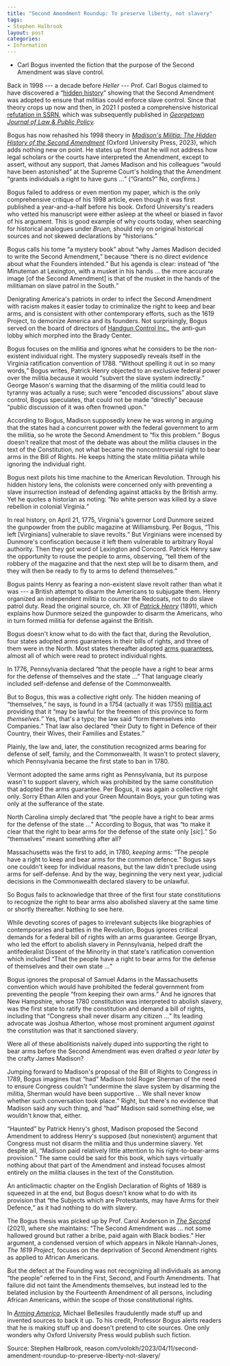 ```yaml
---
title: "Second Amendment Roundup: To preserve liberty, not slavery"
tags:
- Stephen Halbrook
layout: post
categories:
- Information
---
```


- Carl Bogus invented the fiction that the purpose of the Second Amendment was slave control.

Back in 1998 --- a decade before *Heller* --- Prof. Carl Bogus claimed to have discovered a <q>[hidden history](https://papers.ssrn.com/sol3/papers.cfm?abstract_id=1465114)</q> showing that the Second Amendment was adopted to ensure that militias could enforce slave control. Since that theory crops up now and then, in 2021 I posted a comprehensive historical [refutation in SSRN](https://ssrn.com/abstract=3941401), which was subsequently published in *[Georgetown Journal of Law & Public Policy](https://www.law.georgetown.edu/public-policy-journal/wp-content/uploads/sites/23/2022/09/GT-GLPP220045.pdf).*

Bogus has now rehashed his 1998 theory in [*Madison's Militia: The Hidden History of the Second Amendment*](https://global.oup.com/academic/product/madisons-militia-9780197632222?cc=us&lang=en&) (Oxford University Press, 2023), which adds nothing new on point. He states up front that he will not address how legal scholars or the courts have interpreted the Amendment, except to assert, without any support, that James Madison and his colleagues <q>would have been astonished</q> at the Supreme Court's holding that the Amendment <q>grants individuals a right to have guns ...</q> (<q>Grants?</q> No, *confirms.*)

Bogus failed to address or even mention my paper, which is the only comprehensive critique of his 1998 article, even though it was first published a year-and-a-half before his book. Oxford University's readers who vetted his manuscript were either asleep at the wheel or biased in favor of his argument. This is good example of why courts today, when searching for historical analogues under *Bruen,* should rely on original historical sources and not skewed declarations by <q>historians.</q>

Bogus calls his tome <q>a mystery book</q> about <q>why James Madison decided to write the Second Amendment,</q> because <q>there is no direct evidence about what the Founders intended.</q> But his agenda is clear: instead of <q>the Minuteman at Lexington, with a musket in his hands ... the more accurate image \[of the Second Amendment\] is that of the musket in the hands of the militiaman on slave patrol in the South.</q>

Denigrating America's patriots in order to infect the Second Amendment with racism makes it easier today to criminalize the right to keep and bear arms, and is consistent with other contemporary efforts, such as the 1619 Project, to demonize America and its founders. Not surprisingly, Bogus served on the board of directors of [Handgun Control Inc.](https://joebrower.com/RKBA/RKBA_FILES/BAD_GUYS/History_of_HCI.pdf), the anti-gun lobby which morphed into the Brady Center.

Bogus focuses on the militia and ignores what he considers to be the non-existent individual right. The mystery supposedly reveals itself in the Virginia ratification convention of 1788. <q>Without spelling it out in so many words,</q> Bogus writes, Patrick Henry objected to an exclusive federal power over the militia because it would <q>subvert the slave system indirectly.</q> George Mason's warning that the disarming of the militia could lead to tyranny was actually a ruse; such were <q>encoded discussions</q> about slave control, Bogus speculates, that could not be made <q>directly</q> because <q>public discussion of it was often frowned upon.</q>

According to Bogus, Madison supposedly knew he was wrong in arguing that the states had a concurrent power with the federal government to arm the militia, so he wrote the Second Amendment to <q>fix this problem.</q> Bogus doesn't realize that most of the debate was about the militia clauses in the text of the Constitution, not what became the noncontroversial right to bear arms in the Bill of Rights. He keeps hitting the state militia piñata while ignoring the individual right.

Bogus next pilots his time machine to the American Revolution. Through his hidden history lens, the colonists were concerned only with preventing a slave insurrection instead of defending against attacks by the British army. Yet he quotes a historian as noting: <q>No white person was killed by a slave rebellion in colonial Virginia.</q>

In real history, on April 21, 1775, Virginia's governor Lord Dunmore seized the gunpowder from the public magazine at Williamsburg. Per Bogus, <q>This left \[Virginians\] vulnerable to slave revolts.</q> But Virginians were incensed by Dunmore's confiscation because it left them vulnerable to arbitrary Royal authority. Then they got word of Lexington and Concord. Patrick Henry saw the opportunity to rouse the people to arms, observing, <q>tell them of the robbery of the magazine and that the next step will be to disarm them, and they will then be ready to fly to arms to defend themselves.</q>

Bogus paints Henry as fearing a non-existent slave revolt rather than what it was --- a British attempt to disarm the Americans to subjugate them. Henry organized an independent militia to counter the Redcoats, not to do slave patrol duty. Read the original source, ch. XII of [*Patrick Henry*](https://archive.org/details/patrickhenrylif00henrgoog) (1891), which explains how Dunmore seized the gunpowder to disarm the Americans, who in turn formed militia for defense against the British.

Bogus doesn't know what to do with the fact that, during the Revolution, four states adopted arms guarantees in their bills of rights, and three of them were in the North. Most states thereafter adopted [arms guarantees](https://www2.law.ucla.edu/volokh/beararms/statecon.htm), almost all of which were read to protect individual rights.

In 1776, Pennsylvania declared <q>that the people have a right to bear arms for the defense of themselves and the state ...</q> That language clearly included self-defense and defense of the Commonwealth.

But to Bogus, this was a collective right only. The hidden meaning of <q>themselves,</q> he says, is found in a 1754 (actually it was 1755) [militia act](https://founders.archives.gov/documents/Franklin/01-06-02-0116) providing that it <q>may be lawful for the freemen of this province to form *themselves.*</q> Yes, that's a typo; the law said <q>form themselves into Companies.</q> That law also declared <q>their Duty to fight in Defence of their Country, their Wives, their Families and Estates.</q>

Plainly, the law and, later, the constitution recognized arms bearing for defense of self, family, and the Commonwealth. It wasn't to protect slavery, which Pennsylvania became the first state to ban in 1780.

Vermont adopted the same arms right as Pennsylvania, but its purpose wasn't to support slavery, which was prohibited by the same constitution that adopted the arms guarantee. Per Bogus, it was again a collective right only. Sorry Ethan Allen and your Green Mountain Boys, your gun toting was only at the sufferance of the state.

North Carolina simply declared that <q>the people have a right to bear arms for the defense of the state ...</q> According to Bogus, that was <q>to make it clear that the right to bear arms for the defense of the state only \[*sic*\].</q> So <q>themselves</q> meant something after all?

Massachusetts was the first to add, in 1780, *keeping* arms: <q>The people have a right to keep and bear arms for the common defence.</q> Bogus says one couldn't keep for individual reasons, but the law didn't preclude using arms for self-defense. And by the way, beginning the very next year, judicial decisions in the Commonwealth declared slavery to be unlawful.

So Bogus fails to acknowledge that three of the first four state constitutions to recognize the right to bear arms also abolished slavery at the same time or shortly thereafter. Nothing to see here.

While devoting scores of pages to irrelevant subjects like biographies of contemporaries and battles in the Revolution, Bogus ignores critical demands for a federal bill of rights with an arms guarantee. George Bryan, who led the effort to abolish slavery in Pennsylvania, helped draft the antifederalist Dissent of the Minority in that state's ratification convention which included <q>That the people have a right to bear arms for the defense of themselves and their own state ...</q>

Bogus ignores the proposal of Samuel Adams in the Massachusetts convention which would have prohibited the federal government from preventing the people <q>from keeping their own arms.</q> And he ignores that New Hampshire, whose 1780 constitution was interpreted to abolish slavery, was the first state to ratify the constitution and demand a bill of rights, including that <q>Congress shall never disarm any citizen ...</q> Its leading advocate was Joshua Atherton, whose most prominent argument *against* the constitution was that it sanctioned slavery.

Were all of these abolitionists naively duped into supporting the right to bear arms before the Second Amendment was even drafted *a year later* by the crafty James Madison?

Jumping forward to Madison's proposal of the Bill of Rights to Congress in 1789, Bogus imagines that <q>had</q> Madison told Roger Sherman of the need to ensure Congress couldn't <q>undermine the slave system by disarming the militia, Sherman would have been supportive ... We shall never know whether such conversation took place.</q> Right, but there's no evidence that Madison said any such thing, and <q>had</q> Madison said something else, we wouldn't know that, either.

<q>Haunted</q> by Patrick Henry's ghost, Madison proposed the Second Amendment to address Henry's supposed (but nonexistent) argument that Congress must not disarm the militia and thus undermine slavery. Yet despite all, <q>Madison paid relatively little attention to his right-to-bear-arms provision.</q> The same could be said for this book, which says virtually nothing about that part of the Amendment and instead focuses almost entirely on the militia clauses in the text of the Constitution.

An anticlimactic chapter on the English Declaration of Rights of 1689 is squeezed in at the end, but Bogus doesn't know what to do with its provision that <q>the Subjects which are Protestants, may have Arms for their Defence,</q> as it had nothing to do with slavery.

The Bogus thesis was picked up by Prof. Carol Anderson in [*The Second*](https://www.professorcarolanderson.org/the-second) (2021), where she maintains: <q>The Second Amendment was ... not some hallowed ground but rather a bribe, paid again with Black bodies.</q> Her argument, a condensed version of which appears in Nikole Hannah-Jones, *The 1619 Project,* focuses on the deprivation of Second Amendment rights as applied to African Americans.

But the defect at the Founding was not recognizing all individuals as among <q>the people</q> referred to in the First, Second, and Fourth Amendments. That failure did not taint the Amendments themselves, but instead led to the belated inclusion by the Fourteenth Amendment of all persons, including African Americans, within the scope of those constitutional rights.

In [*Arming America*,](https://fee.org/articles/what-the-fake-history-of-americas-gun-culture-teaches-us/) Michael Bellesiles fraudulently made stuff up and invented sources to back it up. To his credit, Professor Bogus alerts readers that he is making stuff up and doesn't pretend to cite sources. One only wonders why Oxford University Press would publish such fiction.

Source: Stephen Halbrook, reason.com/volokh/2023/04/11/second-amendment-roundup-to-preserve-liberty-not-slavery/
